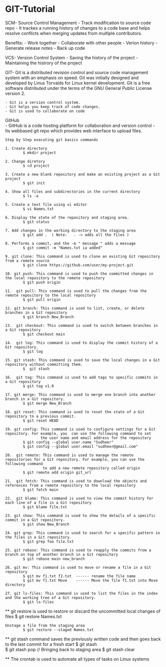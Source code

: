 # GIT-Tutorial

SCM- Source Control Management
    - Track modification to source code repo
    - It trackes a running history of changes to a code base and helps resolve conflicts when merging updates from multiple contributors.
    
Benefits:
    - Work together
    - Collaborate with other people
    - Verion history
    - Generate release notes 
    - Back up code
    
    
VCS- Version Control System
    - Saving the history of the project 
    - Maintaining the histrory of the project

GIT- Git is a distributed revision control and source code management system with an emphasis on speed. Git was initially designed and developed by Linus Torvalds for        Linux kernel development. Git is a free software distributed under the terms of the GNU General Public License version 2.

    - Git is a version control system.
    - Git helps you keep track of code changes.
    - Git is used to collaborate on code

GitHub  
    - GitHub is a code hosting platform for collaboration and version control
    - Its webbased git repo which provides web interface to upload files.
    
    
    
    Step by Step executing git basics commands
    
    1. Create directory
            $ mkdir project
            
    2. Change diretory
            $ cd project
            
    3. Create a new blank repository and make an existing project as a Git project
            $ git init
            
    4. Show all files and subdirectories in the current directory
            $ ls -a
            
    5. Create a text file using vi editor
            $ vi Names.txt
           
    6. Display the state of the repository and staging area.
            $ git status
            
    7. Add changes in the working directory to the staging area
            $ git add .  ( Note:   . -> adds all the files )
            
    8. Performs a commit, and the -m " message " adds a message
            $ git commit -m "Names.txt ia added"
            
    9. git clone: This command is used to clone an existing Git repository from a remote source
            $ git clone https://github.com/user/my-project.git
            
    10. git push: This command is used to push the committed changes in the local repository to the remote repository
            $ git push origin
          
    11.  git pull: This command is used to pull the changes from the remote repository to the local repository
            $ git pull origin
            
    12. git branch: This command is used to list, create, or delete branches in a Git repository
            $ git branch New_Branch
            
    13.  git checkout: This command is used to switch between branches in a Git repository
            $ git checkout main
          
    14.  git log: This command is used to display the commit history of a Git repository.
            $ git log
            
    15. git stash: This command is used to save the local changes in a Git repository without committing them.
            $  git stash 
            
    16.  git tag: This command is used to add tags to specific commits in a Git repository
            $ git tag v1.0
            
    17. git merge: This command is used to merge one branch into another branch in a Git repository.
            $ git merge New_Branch
            
    18. git reset: This command is used to reset the state of a Git repository to a previous commit.
            $ git reset HEAD
            
    19. git config: This command is used to configure settings for a Git repository. For example, you  can use the following command to set 
                    the user name and email address for the repository
            $ git config --global user.name "Sudheer"
            $ git config --global user.email "sudheer@gmail.com"
            
    20.  git remote: This command is used to manage the remote repositories for a Git repository. For example, you can use the following command 
                     to add a new remote repository called origin
            $ git remote add origin git_url
            
    21.  git fetch: This command is used to download the objects and references from a remote repository to the local repository
            $ git fetch main
            
    22.  git blame: This command is used to view the commit history for each line of a file in a Git repository
            $ git blame file.txt
          
    23. git show: This command is used to show the details of a specific commit in a Git repository. 
            $ git show New_Branch
            
    24. git grep: This command is used to search for a specific pattern in the files in a Git repository.
            $ git grep foo file.txt
            
    25. git rebase: This command is used to reapply the commits from a branch on top of another branch in a Git repository 
            $ git rebase main new_branch
            
    26. git mv: This command is used to move or rename a file in a Git repository
            $ git mv f1.txt f2.txt  ------ rename the file name
            $ git mv f1.txt Move    ------ Move the file f1.txt into Move directory
            
    27. git ls-files: This command is used to list the files in the index and the working tree of a Git repository.
            $ git ls-files
                    
 ** git restore is used to restore or discard the uncommitted local changes of files
            $ git restore Names.txt
            
    Unstage a file from the staging area
            $ git restore --staged Names.txt
    
 ** git stash command saves the previously written code and then goes back to the last commit for a fresh start
            $ git stash      
            $ git stash pop  // Bringing back to staging area
            $ git stash clear
            
            
 ** The crontab is used to automate all types of tasks on Linux systems
